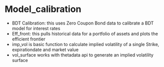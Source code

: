 # Model_calibration

* BDT Calibration: this uses Zero Coupon Bond data to calibrate a BDT model for interest rates
* Eff_front: this pulls historical data for a portfolio of assets and plots the efficient frontier
* imp_vol is basic function to calculate implied volatility of a single Strike, expirationdate and market value
* vol_surface works with thetadata api to generate an implied volatility surface
